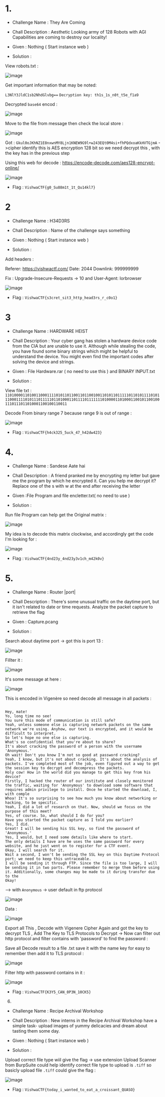 # 1.
* Challenge Name : They Are Coming
* Chall Description : Aesthetic Looking army of 128 Robots with AGI Capabilities are coming to destroy our locality!

* Given : Nothing ( Start instance web ) 

* Solution :

View robots.txt : 

![image](https://github.com/Kayiyan/CTF_Team_Write-up/assets/126185640/c056a704-5c0c-482a-87c6-a3fbd2d53879)


Get important information that may be noted:

`L3NlY3JldC1sb2NhdGlvbg==`
`Decryption key: th1s_1s_n0t_t5e_f1a9`

Decrypted `base64` encod : 

![image](https://github.com/Kayiyan/CTF_Team_Write-up/assets/126185640/19873115-0a63-40b8-8cf5-5f98f0db8f60)

Move to the file from message then check the local store : 

![image](https://github.com/Kayiyan/CTF_Team_Write-up/assets/126185640/8eee7aab-063a-488b-b3ec-975bb84b41d0)

Got : `Gkul0oJKhNZ1E8nxwnMY8Ljn1KNEW9G9l+w243EQt0M4si+fhPQdxoaKkHVTGjmA` ->cipher identify this is AES encryption 128 bit so we need decrypt this , with the key has in the previous step

Using this web for decode : https://encode-decode.com/aes128-encrypt-online/

![image](https://github.com/Kayiyan/CTF_Team_Write-up/assets/126185640/0ecc5751-359e-48f4-b9cf-8452908301fc)

* Flag : `VishwaCTF{g0_Su88m1t_1t_Qu14kl7}`
  
# 2
* Challenge Name : H34D3RS
* Chall Description : Name of the challenge says something

* Given : Nothing ( Start instance web ) 

* Solution :

Add headers : 

Referer: https://vishwactf.com/
Date: 2044
Downlink: 999999999

Fix : Upgrade-Insecure-Requests -> 10 and User-Agent: lorbrowser

![image](https://github.com/Kayiyan/CTF_Team_Write-up/assets/126185640/af0a28fd-18ca-4f7e-a14a-eb9c2e48858c)

* Flag : `VishwaCTF{s3cret_sit3_http_head3rs_r_c0o1}`
# 3 

* Challenge Name : HARDWARE HEIST
* Chall Description : Your cyber gang has stolen a hardware device code from the CIA but are unable to use it. Although while stealing the code, you have found some binary strings which might be helpful to understand the device. You might even find the important codes after solving the device and strings.

* Given : File Hardware.rar ( no need to use this ) and BINARY INPUT.txt

* Solution :

View file txt : `110100001101001100011110101101100110110010011010110111110110101111010111000111101011101111101101000110111101111111010000110100011001011001001110111011010001100100110011`

Decode From binary range 7 because range 9 is out of range : 

![image](https://github.com/Kayiyan/CTF_Team_Write-up/assets/126185640/2e019163-4b6a-47d2-b35a-7ef15cf757f3)

* Flag : `VishwaCTF{h4ck325_5uck_47_h42dw423}`
# 4.
* Challenge Name : Sandese Aate hai
* Chall Description : A friend pranked me by encrypting my letter but gave me the program by which he encrypted it. Can you help me decrypt it?
                      Replace one of the s with w at the end after receiving the letter

* Given :File Program and file encletter.txt( no need to use )

* Solution :

Run file Program can help get the Original matrix :

![image](https://github.com/Kayiyan/CTF_Team_Write-up/assets/126185640/34cb61d9-0fa5-43f9-ad8e-124df18991c4)

My idea is to decode this matrix clockwise, and accordingly get the code I'm looking for :

![image](https://github.com/Kayiyan/CTF_Team_Write-up/assets/126185640/c34ab2aa-6dd6-4b8f-8607-db42744a4a25)

* Flag : `VishwaCTF{4nd23y_4nd23y3v1ch_m42k0v}`

# 5.
* Challenge Name : Router |port|
* Chall Description : There's some unusual traffic on the daytime port, but it isn't related to date or time requests. Analyze the packet capture to retrieve the flag

* Given : Capture.pcang

* Solution :

Search about daytime port -> got this is port 13 : 

![image](https://github.com/Kayiyan/CTF_Team_Write-up/assets/126185640/8e12b84f-3282-4918-9585-f4e0f6f93dfb)

Fillter it : 

![image](https://github.com/Kayiyan/CTF_Team_Write-up/assets/126185640/732c6fe1-086c-4148-ab53-87363b6c5bce)

It's some message at here : 

![image](https://github.com/Kayiyan/CTF_Team_Write-up/assets/126185640/cda3d0ce-7307-46d2-8d09-ec2b1cfb8a78)

This is encoded in Vigenère so need decode all message in all packets : 

```

Hey, mate!
Yo, long time no see!
You sure this mode of communication is still safe?
Yeah, unless someone else is capturing network packets on the same network we're using. Anyhow, our text is encrypted, and it would be difficult to interpret.
So let's hope no one else is capturing.
What's so confidential that you're about to share?
It's about cracking the password of a person with the username 'Anonymous.'
Oh wait! Don't you know I'm not so good at password cracking?
Yeah, I know, but it's not about cracking. It's about the analysis of packets. I've completed most of the job, even figured out a way to get the session key to decrypt and decompress the packets.
Holy cow! How in the world did you manage to get this key from his device?
Firstly, I hacked the router of our institute and closely monitored the traffic, waiting for 'Anonymous' to download some software that requires admin privilege to install. Once he started the download, I, with comple
Whoa! It's so surprising to see how much you know about networking or hacking, to be specific.
Yeah, I did a lot of research on that. Now, should we focus on the purpose of this meet?
Yes, of course. So, what should I do for you?
Have you started the packet capture as I told you earlier?
Yes, I did.
Great! I will be sending his SSL key, so find the password of 'Anonymous.'
Yes, I would, but I need some details like where to start.
The only details I have are he uses the same password for every website, and he just went on to register for a CTF event.
Okay, I will search for it.
Wait a second, I won't be sending the SSL key on this Daytime Protocol port; we need to keep this untraceable.
I will be sending it through FTP. Since the file is too large, I will be sending it in two parts. Please remember to merge them before using it. Additionally, some changes may be made to it during transfer due to the 
Okay!

```
-->  with `Anonymous` -> user default in ftp protocol 

![image](https://github.com/Kayiyan/CTF_Team_Write-up/assets/126185640/6ffbfe3c-f38d-4bc5-b455-6629951c60b9)

Data : 

![image](https://github.com/Kayiyan/CTF_Team_Write-up/assets/126185640/70f7ec28-af2b-4e7b-a955-6eb2edef9f64)

Export all This , Decode with Vigenere Cipher Again and got the key to decrypt TLS , Add The Key to TLS Protocols to Decrypt -> Now can filter out http protocol and filter contains with 'password' to find the password :

Save all Decode result to a file .txt save it with the name key for easy to remember then add it to TLS protocol : 

![image](https://github.com/Kayiyan/CTF_Team_Write-up/assets/126185640/419b46ea-3d5a-4772-acd4-4c8cbec8b021)

Filter http with password contains in it : 

![image](https://github.com/Kayiyan/CTF_Team_Write-up/assets/126185640/2ec3b985-f2a3-4abb-8cd9-f512eeacb51c)

* Flag : `VishwaCTF{K3Y5_CAN_0P3N_10CK5}`

6. 
* Challenge Name : Recipe Archival Workshop
* Chall Description : New interns in the Recipe Archival Workshop have a simple task- upload images of yummy delicacies and dream about tasting them some day.

* Given : Nothing ( Start instance web ) 

* Solution :

Upload correct file type wiil give the flag -> use extension Upload Scanner from BurpSuite could help identify correct file type to upload is `.tiff` so basicly upload file `.tiff` could give the flag :

![image](https://github.com/Kayiyan/CTF_Team_Write-up/assets/126185640/a8793667-4e8a-485a-9338-699b7923b3fe)

* Flag : `VishwaCTF{today_i_wanted_to_eat_a_croissant_QUASO}`
